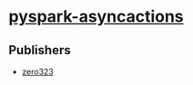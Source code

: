 # [pyspark-asyncactions](https://pypi.org/project/pyspark-asyncactions)



## Publishers
- [zero323](https://pypi.org/user/zero323)

